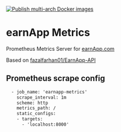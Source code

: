 [![Publish multi-arch Docker images](https://github.com/Der-Henning/earnapp-metrics/actions/workflows/docker-multi-arch.yml/badge.svg?branch=main)](https://github.com/Der-Henning/earnapp-metrics/actions/workflows/docker-multi-arch.yml)

# earnApp Metrics

Prometheus Metrics Server for [earnApp.com](https://earnapp.com/i/73zzlxi)

Based on [fazalfarhan01/EarnApp-API](https://github.com/fazalfarhan01/EarnApp-API)

## Prometheus scrape config

````xml
  - job_name: 'earnapp-metrics'
    scrape_interval: 1m
    scheme: http
    metrics_path: /
    static_configs:
    - targets:
      - 'localhost:8000'
````
